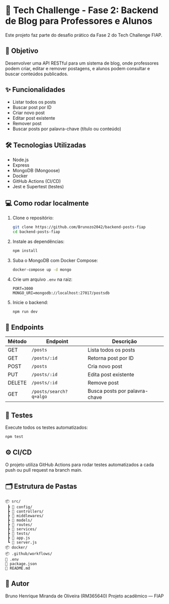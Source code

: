 # 🚀 Tech Challenge - Fase 2: Backend de Blog para Professores e Alunos

Este projeto faz parte do desafio prático da Fase 2 do Tech Challenge FIAP.

## 🎯 Objetivo
Desenvolver uma API RESTful para um sistema de blog, onde professores podem criar, editar e remover postagens, e alunos podem consultar e buscar conteúdos publicados.

## ✨ Funcionalidades
- Listar todos os posts
- Buscar post por ID
- Criar novo post
- Editar post existente
- Remover post
- Buscar posts por palavra-chave (título ou conteúdo)

## 🛠️ Tecnologias Utilizadas
- Node.js
- Express
- MongoDB (Mongoose)
- Docker
- GitHub Actions (CI/CD)
- Jest e Supertest (testes)

## 💻 Como rodar localmente

1. Clone o repositório:
    ```bash
    git clone https://github.com/Brunozo2042/backend-posts-fiap
    cd backend-posts-fiap
    ```
2. Instale as dependências:
    ```bash
    npm install
    ```
3. Suba o MongoDB com Docker Compose:
    ```bash
    docker-compose up -d mongo
    ```
4. Crie um arquivo `.env` na raiz:
    ```env
    PORT=3000
    MONGO_URI=mongodb://localhost:27017/postsdb
    ```
5. Inicie o backend:
    ```bash
    npm run dev
    ```

## 🔗 Endpoints
| Método | Endpoint                   | Descrição                     |
| ------ | -------------------------- | ----------------------------- |
| GET    | `/posts`                   | Lista todos os posts          |
| GET    | `/posts/:id`               | Retorna post por ID           |
| POST   | `/posts`                   | Cria novo post                |
| PUT    | `/posts/:id`               | Edita post existente          |
| DELETE | `/posts/:id`               | Remove post                   |
| GET    | `/posts/search?q=algo`     | Busca posts por palavra-chave |

## 🧪 Testes
Execute todos os testes automatizados:
```bash
npm test
```

## ⚙️ CI/CD
O projeto utiliza GitHub Actions para rodar testes automatizados a cada push ou pull request na branch main.

## 🗂️ Estrutura de Pastas
```
📦 src/
 ┣ 📁 config/
 ┣ 📁 controllers/
 ┣ 📁 middlewares/
 ┣ 📁 models/
 ┣ 📁 routes/
 ┣ 📁 services/
 ┣ 📁 tests/
 ┣ 📄 app.js
 ┗ 📄 server.js
📦 docker/
📦 .github/workflows/
📄 .env
📄 package.json
📄 README.md
```

## 👤 Autor
Bruno Henrique Miranda de Oliveira (RM365640)
Projeto acadêmico — FIAP
